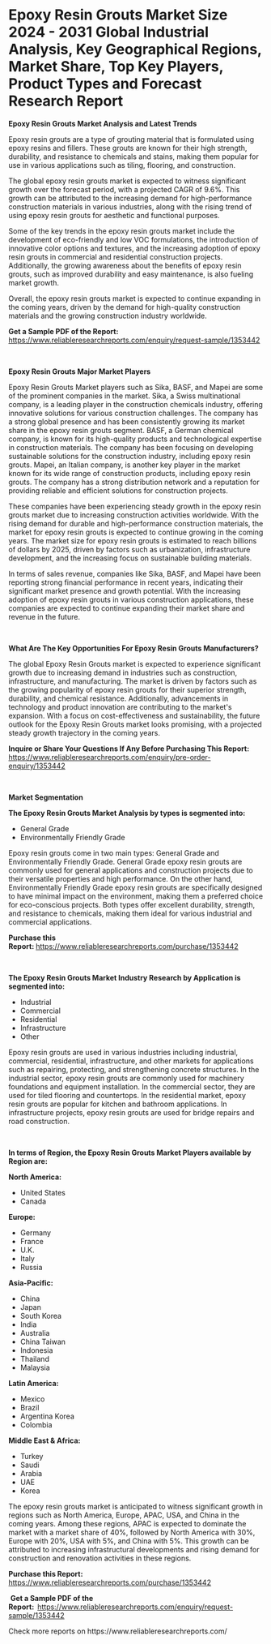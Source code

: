 <p><h1>Epoxy Resin Grouts Market Size 2024 - 2031 Global Industrial Analysis, Key Geographical Regions, Market Share, Top Key Players, Product Types and Forecast Research Report</h1></p><p><strong>Epoxy Resin Grouts Market Analysis and Latest Trends</strong></p>
<p><p>Epoxy resin grouts are a type of grouting material that is formulated using epoxy resins and fillers. These grouts are known for their high strength, durability, and resistance to chemicals and stains, making them popular for use in various applications such as tiling, flooring, and construction.</p><p>The global epoxy resin grouts market is expected to witness significant growth over the forecast period, with a projected CAGR of 9.6%. This growth can be attributed to the increasing demand for high-performance construction materials in various industries, along with the rising trend of using epoxy resin grouts for aesthetic and functional purposes.</p><p>Some of the key trends in the epoxy resin grouts market include the development of eco-friendly and low VOC formulations, the introduction of innovative color options and textures, and the increasing adoption of epoxy resin grouts in commercial and residential construction projects. Additionally, the growing awareness about the benefits of epoxy resin grouts, such as improved durability and easy maintenance, is also fueling market growth.</p><p>Overall, the epoxy resin grouts market is expected to continue expanding in the coming years, driven by the demand for high-quality construction materials and the growing construction industry worldwide.</p></p>
<p><strong>Get a Sample PDF of the Report:&nbsp;</strong> <a href="https://www.reliableresearchreports.com/enquiry/request-sample/1353442">https://www.reliableresearchreports.com/enquiry/request-sample/1353442</a></p>
<p>&nbsp;</p>
<p><strong>Epoxy Resin Grouts Major Market Players</strong></p>
<p><p>Epoxy Resin Grouts Market players such as Sika, BASF, and Mapei are some of the prominent companies in the market. Sika, a Swiss multinational company, is a leading player in the construction chemicals industry, offering innovative solutions for various construction challenges. The company has a strong global presence and has been consistently growing its market share in the epoxy resin grouts segment. BASF, a German chemical company, is known for its high-quality products and technological expertise in construction materials. The company has been focusing on developing sustainable solutions for the construction industry, including epoxy resin grouts. Mapei, an Italian company, is another key player in the market known for its wide range of construction products, including epoxy resin grouts. The company has a strong distribution network and a reputation for providing reliable and efficient solutions for construction projects.</p><p>These companies have been experiencing steady growth in the epoxy resin grouts market due to increasing construction activities worldwide. With the rising demand for durable and high-performance construction materials, the market for epoxy resin grouts is expected to continue growing in the coming years. The market size for epoxy resin grouts is estimated to reach billions of dollars by 2025, driven by factors such as urbanization, infrastructure development, and the increasing focus on sustainable building materials.</p><p>In terms of sales revenue, companies like Sika, BASF, and Mapei have been reporting strong financial performance in recent years, indicating their significant market presence and growth potential. With the increasing adoption of epoxy resin grouts in various construction applications, these companies are expected to continue expanding their market share and revenue in the future.</p></p>
<p>&nbsp;</p>
<p><strong>What Are The Key Opportunities For Epoxy Resin Grouts Manufacturers?</strong></p>
<p><p>The global Epoxy Resin Grouts market is expected to experience significant growth due to increasing demand in industries such as construction, infrastructure, and manufacturing. The market is driven by factors such as the growing popularity of epoxy resin grouts for their superior strength, durability, and chemical resistance. Additionally, advancements in technology and product innovation are contributing to the market's expansion. With a focus on cost-effectiveness and sustainability, the future outlook for the Epoxy Resin Grouts market looks promising, with a projected steady growth trajectory in the coming years.</p></p>
<p><strong>Inquire or Share Your Questions If Any Before Purchasing This Report:</strong> <a href="https://www.reliableresearchreports.com/enquiry/pre-order-enquiry/1353442">https://www.reliableresearchreports.com/enquiry/pre-order-enquiry/1353442</a></p>
<p>&nbsp;</p>
<p><strong>Market Segmentation</strong></p>
<p><strong>The Epoxy Resin Grouts Market Analysis by types is segmented into:</strong></p>
<p><ul><li>General Grade</li><li>Environmentally Friendly Grade</li></ul></p>
<p><p>Epoxy resin grouts come in two main types: General Grade and Environmentally Friendly Grade. General Grade epoxy resin grouts are commonly used for general applications and construction projects due to their versatile properties and high performance. On the other hand, Environmentally Friendly Grade epoxy resin grouts are specifically designed to have minimal impact on the environment, making them a preferred choice for eco-conscious projects. Both types offer excellent durability, strength, and resistance to chemicals, making them ideal for various industrial and commercial applications.</p></p>
<p><strong>Purchase this Report:&nbsp;</strong><a href="https://www.reliableresearchreports.com/purchase/1353442">https://www.reliableresearchreports.com/purchase/1353442</a></p>
<p>&nbsp;</p>
<p><strong>The Epoxy Resin Grouts Market Industry Research by Application is segmented into:</strong></p>
<p><ul><li>Industrial</li><li>Commercial</li><li>Residential</li><li>Infrastructure</li><li>Other</li></ul></p>
<p><p>Epoxy resin grouts are used in various industries including industrial, commercial, residential, infrastructure, and other markets for applications such as repairing, protecting, and strengthening concrete structures. In the industrial sector, epoxy resin grouts are commonly used for machinery foundations and equipment installation. In the commercial sector, they are used for tiled flooring and countertops. In the residential market, epoxy resin grouts are popular for kitchen and bathroom applications. In infrastructure projects, epoxy resin grouts are used for bridge repairs and road construction.</p></p>
<p>&nbsp;</p>
<p><strong>In terms of Region, the Epoxy Resin Grouts Market Players available by Region are:</strong></p>
<p>
    <p> <strong> North America: </strong>
        <ul>
            <li>United States</li>
            <li>Canada</li>
        </ul>
        </p> 
    <p> <strong> Europe: </strong>
        <ul>
            <li>Germany</li>
            <li>France</li>
            <li>U.K.</li>
            <li>Italy</li>
            <li>Russia</li>
        </ul>
        </p> 
    <p> <strong> Asia-Pacific: </strong>
        <ul>
            <li>China</li>
            <li>Japan</li>
            <li>South Korea</li>
            <li>India</li>
            <li>Australia</li>
            <li>China Taiwan</li>
            <li>Indonesia</li>
            <li>Thailand</li>
            <li>Malaysia</li>
        </ul>
        </p> 
    <p> <strong> Latin America: </strong>
        <ul>
            <li>Mexico</li>
            <li>Brazil</li>
            <li>Argentina Korea</li>
            <li>Colombia</li>
        </ul>
        </p> 
    <p> <strong> Middle East & Africa: </strong>
        <ul>
            <li>Turkey</li>
            <li>Saudi</li>
            <li>Arabia</li>
            <li>UAE</li>
            <li>Korea</li>
        </ul>
    </p>
    </p>
<p><p>The epoxy resin grouts market is anticipated to witness significant growth in regions such as North America, Europe, APAC, USA, and China in the coming years. Among these regions, APAC is expected to dominate the market with a market share of 40%, followed by North America with 30%, Europe with 20%, USA with 5%, and China with 5%. This growth can be attributed to increasing infrastructural developments and rising demand for construction and renovation activities in these regions.</p></p>
<p><strong>Purchase this Report: </strong><a href="https://www.reliableresearchreports.com/purchase/1353442">https://www.reliableresearchreports.com/purchase/1353442</a></p>
<p>&nbsp;<strong>Get a Sample PDF of the Report:&nbsp;&nbsp;</strong><a href="https://www.reliableresearchreports.com/enquiry/request-sample/1353442">https://www.reliableresearchreports.com/enquiry/request-sample/1353442</a></p>
<p><strong></strong></p>
<p>Check more reports on https://www.reliableresearchreports.com/</p>